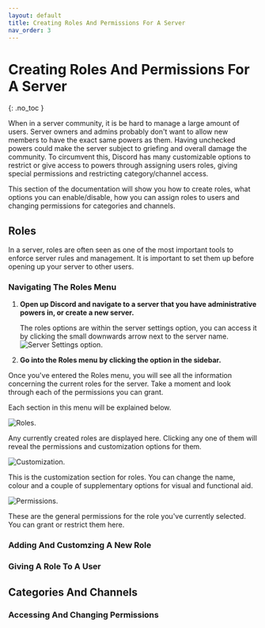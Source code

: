 ```yaml
---
layout: default
title: Creating Roles And Permissions For A Server
nav_order: 3
---
```


# Creating Roles And Permissions For A Server
{: .no_toc }

When in a server community, it is be hard to manage a large amount of users. Server owners and admins probably don't want to allow new members to have the exact same powers as them. Having unchecked powers could make the server subject to griefing and overall damage the community. To circumvent this, Discord has many customizable options to restrict or give access to powers through assigning users roles, giving special permissions and restricting category/channel access.

This section of the documentation will show you how to create roles, what options you can enable/disable, how you can assign roles to users and changing permissions for categories and channels.

## Roles

In a server, roles are often seen as one of the most important tools to enforce server rules and management. It is important to set them up before opening up your server to other users.  

### Navigating The Roles Menu

1. **Open up Discord and navigate to a server that you have administrative powers in, or create a new server.**

    The roles options are within the server settings option, you can access it by clicking the small downwards arrow next to the server name. 
    <img src="https://kaydens.ca/user-docs-discord/assets/images/server_settings.PNG" alt="Server Settings option."/>

2. **Go into the Roles menu by clicking the option in the sidebar.**

Once you've entered the Roles menu, you will see all the information concerning the current roles for the server. Take a moment and look through each of the permissions you can grant. 

Each section in this menu will be explained below.

<img src="https://kaydens.ca/user-docs-discord/assets/images/roles_menu_roles.PNG" alt="Roles."/>

Any currently created roles are displayed here. Clicking any one of them will reveal the permissions and customization options for them.

<img src="https://kaydens.ca/user-docs-discord/assets/images/roles_menu_customization.PNG" alt="Customization."/>

This is the customization section for roles. You can change the name, colour and a couple of supplementary options for visual and functional aid.

<img src="https://kaydens.ca/user-docs-discord/assets/images/roles_menu_permissions.PNG" alt="Permissions."/>

These are the general permissions for the role you've currently selected. You can grant or restrict them here.

### Adding And Customzing A New Role 

### Giving A Role To A User 

## Categories And Channels

### Accessing And Changing Permissions